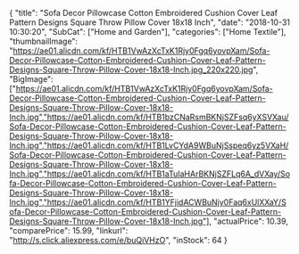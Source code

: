 {
	"title": "Sofa Decor Pillowcase Cotton Embroidered Cushion Cover Leaf Pattern Designs Square Throw Pillow Cover 18x18 Inch",
	"date": "2018-10-31 10:30:20",
	"SubCat": ["Home and Garden"],
	"categories": ["Home Textile"],
	"thumbnailImage": "https://ae01.alicdn.com/kf/HTB1VwAzXcTxK1Rjy0Fgq6yovpXam/Sofa-Decor-Pillowcase-Cotton-Embroidered-Cushion-Cover-Leaf-Pattern-Designs-Square-Throw-Pillow-Cover-18x18-Inch.jpg_220x220.jpg",
	"BigImage": ["https://ae01.alicdn.com/kf/HTB1VwAzXcTxK1Rjy0Fgq6yovpXam/Sofa-Decor-Pillowcase-Cotton-Embroidered-Cushion-Cover-Leaf-Pattern-Designs-Square-Throw-Pillow-Cover-18x18-Inch.jpg","https://ae01.alicdn.com/kf/HTB1bzCNaRsmBKNjSZFsq6yXSVXau/Sofa-Decor-Pillowcase-Cotton-Embroidered-Cushion-Cover-Leaf-Pattern-Designs-Square-Throw-Pillow-Cover-18x18-Inch.jpg","https://ae01.alicdn.com/kf/HTB1LvCYdA9WBuNjSspeq6yz5VXaH/Sofa-Decor-Pillowcase-Cotton-Embroidered-Cushion-Cover-Leaf-Pattern-Designs-Square-Throw-Pillow-Cover-18x18-Inch.jpg","https://ae01.alicdn.com/kf/HTB1aTuIaHArBKNjSZFLq6A_dVXay/Sofa-Decor-Pillowcase-Cotton-Embroidered-Cushion-Cover-Leaf-Pattern-Designs-Square-Throw-Pillow-Cover-18x18-Inch.jpg","https://ae01.alicdn.com/kf/HTB1YFjidACWBuNjy0Faq6xUlXXaY/Sofa-Decor-Pillowcase-Cotton-Embroidered-Cushion-Cover-Leaf-Pattern-Designs-Square-Throw-Pillow-Cover-18x18-Inch.jpg"],
	"actualPrice": 10.39,
	"comparePrice": 15.99,
	"linkurl": "http://s.click.aliexpress.com/e/buQiVHzO",
	"inStock": 64
}
